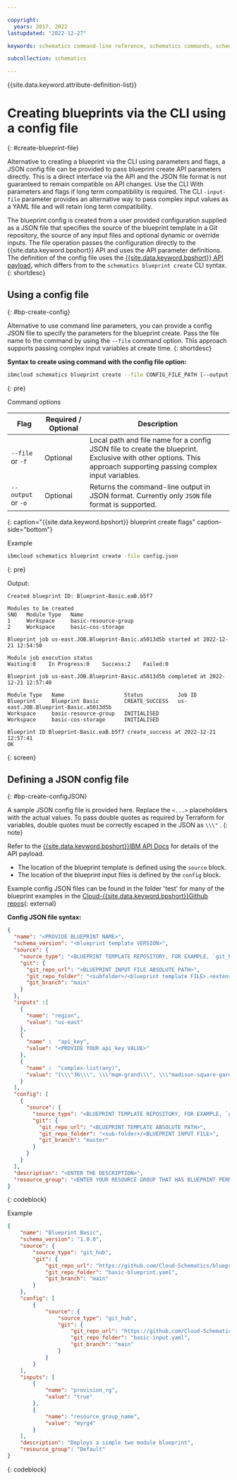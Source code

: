 ```yaml
---

copyright:
  years: 2017, 2022
lastupdated: "2022-12-27"

keywords: schematics command-line reference, schematics commands, schematics command-line, schematics reference, command-line

subcollection: schematics

---
```


{{site.data.keyword.attribute-definition-list}}


# Creating blueprints via the CLI using a config file
{: #create-blueprint-file}

Alternative to creating a blueprint via the CLI using parameters and flags, a JSON config file can be provided to pass blueprint create API parameters directly. This is a direct interface via the API and the JSON file format is not guaranteed to remain compatible on API changes. Use the CLI With parameters and flags if long term compatibility is required. The CLI `-input-file` parameter provides an alternative way to pass complex input values as a YAML file and will retain long term compatibility.    

The blueprint config is created from a user provided configuration supplied as a JSON file that specifies the source of the blueprint template in a Git repository, the source of any input files and optional dynamic or override inputs. The file operation passes the configuration directly to the {{site.data.keyword.bpshort}} API and uses the API parameter definitions. The definition of the config file uses the [{{site.data.keyword.bpshort}} API payload](https://cloud.ibm.com/apidocs/schematics/schematics#create-blueprint), which differs from to the `schematics blueprint create` CLI syntax.  
{: shortdesc}


## Using a config file
{: #bp-create-config}

Alternative to use command line parameters, you can provide a config JSON file to specify the parameters for the blueprint create. Pass the file name to the command by using the `--file` command option. This approach supports passing complex input variables at create time. 
{: shortdesc}

**Syntax to create using command with the config file option:**

```sh
ibmcloud schematics blueprint create --file CONFIG_FILE_PATH [--output OUTPUT]
```
{: pre}


Command options

| Flag | Required / Optional | Description |
| ----- | -------- | ------- |
| `--file` or `-f` | Optional | Local path and file name for a config JSON file to create the blueprint. Exclusive with other options. This approach supporting passing complex input variables. |
| `--output` or  `-o` | Optional |Returns the command-line output in JSON format. Currently only `JSON` file format is supported.|
{: caption="{{site.data.keyword.bpshort}} blueprint create flags" caption-side="bottom"}

Example

```sh
ibmcloud schematics blueprint create -file config.json
```
{: pre}

Output:

```text
Created blueprint ID: Blueprint-Basic.eaB.b5f7

Modules to be created
SNO   Module Type   Name   
1     Workspace     basic-resource-group   
2     Workspace     basic-cos-storage   
      
Blueprint job us-east.JOB.Blueprint-Basic.a5013d5b started at 2022-12-21 12:54:50

Module job execution status
Waiting:0    In Progress:0    Success:2    Failed:0   

Blueprint job us-east.JOB.Blueprint-Basic.a5013d5b completed at 2022-12-21 12:57:40

Module Type   Name                   Status           Job ID   
Blueprint     Blueprint Basic        CREATE_SUCCESS   us-east.JOB.Blueprint-Basic.a5013d5b   
Workspace     basic-resource-group   INITIALISED         
Workspace     basic-cos-storage      INITIALISED         
              
Blueprint ID Blueprint-Basic.eaB.b5f7 create_success at 2022-12-21 12:57:41
OK
```
{: screen}




## Defining a JSON config file
{: #bp-create-configJSON}

A sample JSON config file is provided here. Replace the `<...>` placeholders with the actual values. To pass double quotes as required by Terraform for variables, double quotes must be correctly escaped in the JSON as `\\\"` . 
{: note}

Refer to the [{{site.data.keyword.bpshort}}IBM API Docs](https://cloud.ibm.com/apidocs/schematics/schematics#create-blueprint) for details of the API payload. 

- The location of the blueprint template is defined using the `source` block.
- The location of the blueprint input files is defined by the `config` block. 

Example config JSON files can be found in the folder 'test' for many of the blueprint examples in the [Cloud-{{site.data.keyword.bpshort}}Github repos](https://github.com/Cloud-Schematics){: external}


**Config JSON file syntax:**
```json
{
  "name": "<PROVIDE BLUEPRINT NAME>",
  "schema_version": "<blueprint template VERSION>",
  "source": {
    "source_type": "<BLUEPRINT TEMPLATE REPOSITORY, FOR EXAMPLE, `git_hub`>",
    "git": {
      "git_repo_url": "<BLUEPRINT INPUT FILE ABSOLUTE PATH>",
      "git_repo_folder": "<subfolder>/<blueprint template FILE>.<extension>",
      "git_branch": "main"
    }
  },
  "inputs" :[
    {
      "name": "region",
      "value": "us-east"
    },
    {
      "name" :  "api_key",
      "value": "<PROVIDE YOUR api_key VALUE>"
    },
    {
      "name" :  "complex-list(any)",
      "value": "[\\\"36\\\", \\\"mqm-grand\\\", \\\"madison-square-garden\\\"]"
    }
  ],
  "config": [
    {
      "source": {
        "source_type": "<BLUEPRINT TEMPLATE REPOSITORY, FOR EXAMPLE, `git_hub`>.<extension>",
        "git": {
          "git_repo_url": "<BLUEPRINT TEMPLATE ABSOLUTE PATH>",
          "git_repo_folder": "<sub-folder>/<BLUEPRINT INPUT FILE>",
          "git_branch": "master"
        }
      }
    }
  ],
  "description": "<ENTER THE DESCRIPTION>",
  "resource_group": "<ENTER YOUR RESOURCE GROUP THAT HAS BLUEPRINT PERMISSIONS>"
}

```
{: codeblock}

Example

```json
{
    "name": "Blueprint Basic",
    "schema_version": "1.0.0",
    "source": {
        "source_type": "git_hub",
        "git": {
            "git_repo_url": "https://github.com/Cloud-Schematics/blueprint-basic-example",
            "git_repo_folder": "basic-blueprint.yaml",
            "git_branch": "main"
        }
    },
    "config": [
        {
            "source": {
                "source_type": "git_hub",
                "git": {
                    "git_repo_url": "https://github.com/Cloud-Schematics/blueprint-basic-example",
                    "git_repo_folder": "basic-input.yaml",
                    "git_branch": "main"
                }
            }
        }
    ],
    "inputs": [
        {
            "name": "provision_rg",
            "value": "true"
        },
        {
            "name": "resource_group_name",
            "value": "myrg4"
        }
    ],
    "description": "Deploys a simple two module blueprint",
    "resource_group": "Default"
}
```
{: codeblock}

